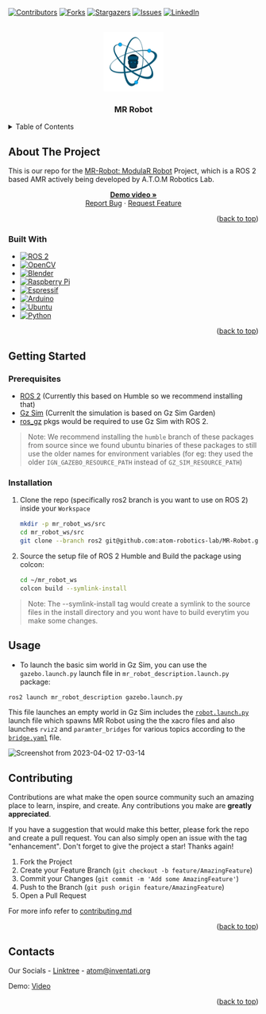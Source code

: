 <!-- Improved compatibility of back to top link: See: https://github.com/othneildrew/Best-README-Template/pull/73 -->
<a name="readme-top"></a>
<!--
*** Thanks for checking out the Best-README-Template. If you have a suggestion
*** that would make this better, please fork the repo and create a pull request
*** or simply open an issue with the tag "enhancement".
*** Don't forget to give the project a star!
*** Thanks again! Now go create something AMAZING! :D
-->



<!-- PROJECT SHIELDS -->
<!--
*** I'm using markdown "reference style" links for readability.
*** Reference links are enclosed in brackets [ ] instead of parentheses ( ).
*** See the bottom of this document for the declaration of the reference variables
*** for contributors-url, forks-url, etc. This is an optional, concise syntax you may use.
*** https://www.markdownguide.org/basic-syntax/#reference-style-links
-->
[![Contributors][contributors-shield]][contributors-url]
[![Forks][forks-shield]][forks-url]
[![Stargazers][stars-shield]][stars-url]
[![Issues][issues-shield]][issues-url]
[![LinkedIn][linkedin-shield]][linkedin-url]



<!-- PROJECT LOGO -->
<br />
<div align="center">
  <a href="https://github.com/atom-robotics-lab/assets/blob/main/logo_1.png?raw=true">
    <img src="https://github.com/atom-robotics-lab/assets/blob/main/logo_1.png?raw=true" alt="Logo" width="120" height="120">
  </a>

<h3 align="center">MR Robot</h3>
</div>


<!-- TABLE OF CONTENTS -->
<details>
  <summary>Table of Contents</summary>
  <ol>
    <li>
      <a href="#about-the-project">About The Project</a>
      <ul>
        <li><a href="#built-with">Built With</a></li>
      </ul>
    </li>
    <li>
      <a href="#getting-started">Getting Started</a>
      <ul>
        <li><a href="#prerequisites">Prerequisites</a></li>
        <li><a href="#installation">Installation</a></li>
      </ul>
    </li>
    <li><a href="#usage">Usage</a></li>
    <li><a href="#roadmap">Roadmap</a></li>
    <li><a href="#contributing">Contributing</a></li>
    <li><a href="#contact">Contact</a></li>
    <li><a href="#acknowledgments">Acknowledgments</a></li>
  </ol>
</details>



<!-- ABOUT THE PROJECT -->
## About The Project

This is our repo for the <a href="https://github.com/atom-robotics-lab/MR-Robot">MR-Robot: ModulaR Robot</a> Project, which is a ROS 2 based AMR actively being developed by A.T.O.M Robotics Lab.   
<p align="center">
    <a href=""><strong>Demo video »</strong></a>
    <br />
    <a href="https://github.com/atom-robotics-lab/MR-Robot/issues/new?labels=bug&assignees=jasmeet0915,Kartik9250,insaaniManav,namikxgithub">Report Bug</a>
    ·
    <a href="https://github.com/atom-robotics-lab/MR-Robot/issues/new?labels=enhancement&assignees=jasmeet0915,Kartik9250,namikxgithub">Request Feature</a>
  </p>
<p align="right">(<a href="#readme-top">back to top</a>)</p>

### Built With

* [![ROS 2](https://img.shields.io/badge/ros-%230A0FF9.svg?style=for-the-badge&logo=ros&logoColor=white)](https://www.sphinx-docs.org)
* [![OpenCV](https://img.shields.io/badge/opencv-%23white.svg?style=for-the-badge&logo=opencv&logoColor=white)](https://opencv.org/)
* [![Blender](https://img.shields.io/badge/blender-%23F5792A.svg?style=for-the-badge&logo=blender&logoColor=white)](https://www.blender.org/)
* [![Raspberry Pi](https://img.shields.io/badge/-RaspberryPi-C51A4A?style=for-the-badge&logo=Raspberry-Pi)](https://www.raspberrypi.org/)
* [![Espressif](https://img.shields.io/badge/espressif-E7352C?style=for-the-badge&logo=espressif&logoColor=white)](https://www.espressif.com/)
* [![Arduino](https://img.shields.io/badge/Arduino-00979D?style=for-the-badge&logo=Arduino&logoColor=white)](https://www.arduino.cc/)
* [![Ubuntu](https://img.shields.io/badge/Ubuntu-E95420?style=for-the-badge&logo=ubuntu&logoColor=white)](https://ubuntu.com/)
* [![Python](https://img.shields.io/badge/Python-3776AB?style=for-the-badge&logo=python&logoColor=white)](https://www.python.org/)

<p align="right">(<a href="#readme-top">back to top</a>)</p>



<!-- GETTING STARTED -->
## Getting Started

### Prerequisites

* [ROS 2](https://docs.ros.org/en/humble/index.html) (Currently this based on Humble so we recommend installing that)
* [Gz Sim](https://gazebosim.org/docs) (Currenlt the simulation is based on Gz Sim Garden)
* [ros_gz](https://github.com/gazebosim/ros_gz/tree/humble) pkgs would be required to use Gz Sim with ROS 2. 

> Note: We recommend installing the `humble` branch of these packages from source since we found ubuntu binaries of these packages to still use the older names for environment variables (for eg: they used the older `IGN_GAZEBO_RESOURCE_PATH` instead of `GZ_SIM_RESOURCE_PATH`)

### Installation

1. Clone the repo (specifically ros2 branch is you want to use on ROS 2) inside your `Workspace`
   ```sh
   mkdir -p mr_robot_ws/src
   cd mr_robot_ws/src
   git clone --branch ros2 git@github.com:atom-robotics-lab/MR-Robot.git
   ```
2. Source the setup file of ROS 2 Humble and Build the package using colcon:
   ```sh
   cd ~/mr_robot_ws
   colcon build --symlink-install
   ```
> Note: The --symlink-install tag would create a symlink to the source files in the install directory and you wont have to build everytim you make some changes.


<!-- USAGE EXAMPLES -->
## Usage
 * To launch the basic sim world in Gz Sim, you can use the `gazebo.launch.py` launch file in `mr_robot_description.launch.py` package:
 ```bash
 ros2 launch mr_robot_description gazebo.launch.py
 ```
 
 This file launches an empty world in Gz Sim includes the [`robot.launch.py`](https://github.com/atom-robotics-lab/MR-Robot/blob/ros2/mr_robot_description/launch/robot.launch.py) launch file which spawns MR Robot using the the xacro files and also launches `rviz2` and `paramter_bridges` for various topics according to the [`bridge.yaml`](https://github.com/atom-robotics-lab/MR-Robot/blob/ros2/mr_robot_description/config/bridge.yaml) file.
 
![Screenshot from 2023-04-02 17-03-14](https://user-images.githubusercontent.com/23265149/229350481-d145bc9b-6e34-48f1-9de6-067c818278f2.png)

<!-- CONTRIBUTING -->
## Contributing

Contributions are what make the open source community such an amazing place to learn, inspire, and create. Any contributions you make are **greatly appreciated**.

If you have a suggestion that would make this better, please fork the repo and create a pull request. You can also simply open an issue with the tag "enhancement".
Don't forget to give the project a star! Thanks again!

1. Fork the Project
2. Create your Feature Branch (`git checkout -b feature/AmazingFeature`)
3. Commit your Changes (`git commit -m 'Add some AmazingFeature'`)
4. Push to the Branch (`git push origin feature/AmazingFeature`)
5. Open a Pull Request

For more info refer to [contributing.md](https://github.com/atom-robotics-lab/MR-Robot/blob/main/contributing.md)
<p align="right">(<a href="#readme-top">back to top</a>)</p>



<!-- CONTACTS -->
## Contacts

Our Socials - [Linktree](https://linktr.ee/atomlabs) - atom@inventati.org

Demo: [Video]("")

<p align="right">(<a href="#readme-top">back to top</a>)</p>


<!-- MARKDOWN LINKS & IMAGES -->
<!-- https://www.markdownguide.org/basic-syntax/#reference-style-links -->
[contributors-shield]: https://img.shields.io/github/contributors/atom-robotics-lab/MR-Robot.svg?style=for-the-badge
[contributors-url]: https://github.com/atom-robotics-lab/MR-Robot/graphs/contributors
[forks-shield]: https://img.shields.io/github/forks/atom-robotics-lab/MR-Robot.svg?style=for-the-badge
[forks-url]: https://github.com/atom-robotics-lab/wiki/network/members
[stars-shield]: https://img.shields.io/github/stars/atom-robotics-lab/MR-Robot.svg?style=for-the-badge
[stars-url]: https://github.com/atom-robotics-lab/wiki/stargazers
[issues-shield]: https://img.shields.io/github/issues/atom-robotics-lab/MR-Robot.svg?style=for-the-badge
[issues-url]: https://github.com/atom-robotics-lab/MR-Robot/issues
[linkedin-shield]: https://img.shields.io/badge/-LinkedIn-black.svg?style=for-the-badge&logo=linkedin&colorB=555
[linkedin-url]: https://www.linkedin.com/company/a-t-o-m-robotics-lab/
